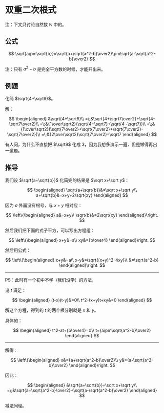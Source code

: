 # 双重二次根式

注：下文只讨论自然数 $\mathbb N$ 中的。

## 公式

$$
\sqrt{a\pm\sqrt{b}}=\sqrt{a+\sqrt{a^2-b}\over2}\pm\sqrt{a-\sqrt{a^2-b}\over2}
$$

注：只有 $a^2-b$ 是完全平方数的时候，才能开出来。

## 例题

化简 $\sqrt{4+\sqrt9}$。

解：

$$
\begin{aligned}
&\sqrt{4+\sqrt9}\\
=\;&\sqrt{4+\sqrt7\over2}+\sqrt{4-\sqrt7\over2}\\
=\;&{1\over\sqrt2}(\sqrt{4+\sqrt7}+\sqrt{4
-\sqrt7})\\
=\;&{1\over\sqrt2}(\sqrt{7\over2}+\sqrt{7\over2}+\sqrt{7\over2}-\sqrt{7\over2})\\
=\;&{2\over\sqrt2}\sqrt{7\over2}=\sqrt7
\end{aligned}
$$

有人问，为什么不直接把 $\sqrt9$ 化成 $3$，因为我想多演示一遍，但是懒得再出一道题。

## 推导

我们设 $\sqrt{a+\sqrt{b}}$ 化简完的结果是 $\sqrt x+\sqrt y$：

$$
\begin{aligned}
\sqrt{a+\sqrt{b}}&=\sqrt x+\sqrt y\\
a+\sqrt{b}&=x+y+2\sqrt{xy}
\end{aligned}
$$

因为 $a$ 外面没有根号，与 $x+y$ 相对应：

$$
\left\{\begin{aligned}
a&=x+y\\
\sqrt{b}&=2\sqrt{xy}
\end{aligned}\right.
$$

然后我们把下面的式子平方，可以写出方程组：

$$
\left\{\begin{aligned}
x+y&=a\\
xy&={b\over4}
\end{aligned}\right.
$$

然后用公式：

$$
\left\{\begin{aligned}
x+y&=a\\
x-y&=\sqrt{(x+y)^2-4xy}\\
&=\sqrt{a^2-b}
\end{aligned}\right.
$$

---

PS：此时有一个初中不学（我们没学）的方法，

设 $t$ 满足：

$$
\begin{aligned}
(t-x)(t-y)&=0\\
t^2-(x+y)t+xy&=0
\end{aligned}
$$

解这个方程，得到的 $t$ 的两个根分别就是 $x$ 和 $y$。

具体的：

$$
\begin{aligned}
t^2-at+{b\over4}=0\\
t={a\pm\sqrt{a^2-b}\over2}
\end{aligned}
$$

---

解得：

$$
\left\{\begin{aligned}
x&={a+\sqrt{a^2-b}\over2}\\
y&={a-\sqrt{a^2-b}\over2}
\end{aligned}\right.
$$

因此：

$$
\begin{aligned}
&\sqrt{a+\sqrt{b}}=\sqrt x+\sqrt y\\
=\;&\sqrt{a+\sqrt{a^2-b}\over2}+\sqrt{a-\sqrt{a^2-b}\over2}
\end{aligned}
$$

减法同理。